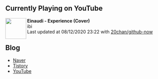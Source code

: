 ## Currently Playing on YouTube

[<img align="left" height="65" src="https://yt3.ggpht.com/a/AATXAJy0pvqMsV__5_7FY4PFSxcEZsnVhlpUnQbkB0bUgA=s88-c-k-c0xffffffff-no-nd-rj">](https://www.youtube.com/channel/UCDFD8RdIL2FxNfkKkus5RSQ)

**Einaudi - Experience (Cover)**  
ibi  
Last updated at 08/12/2020 23:22 with [20chan/github-now](https://github.com/20chan/github-now)

## Blog

- [Naver](http://blog.naver.com/neurowhai)
- [Tistory](http://neurowhai.tistory.com/)
- [YouTube](https://www.youtube.com/channel/UCB_v1xU6laBHOeH6z4L-Mtw)

